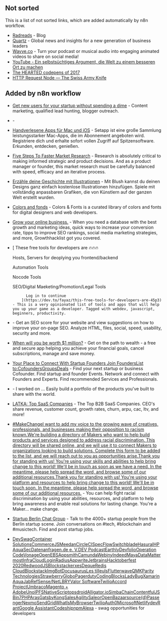 ## Not sorted
This is a list of not sorted links, which are added automatically by n8n workflow.
- [Radreads](https://radreads.co/) - Blog
- [Quartz](https://qz.com/about/) - Global news and insights for a new generation of business leaders
- [Wavve.co](https://wavve.co/) - Turn your podcast or musical audio into engaging animated videos to share on social media!
- [YouTube - Ein selbstsüchtiges Argument, die Welt zu einem besseren Ort zu machen](https://www.youtube.com/watch?v=rvskMHn0sqQ)
- [The HEARTED codepens of 2017](https://codepen.io/2017/popular/pens/)
- [HTTP Request Node — The Swiss Army Knife](https://medium.com/n8n-io/http-request-node-the-swiss-army-knife-b14e22283383)
## Added by n8n workflow

- [Get new users for your startup without spending a dime](https://syften.com/) - Content marketing, qualified lead hunting, blogger outreach.
- [](https://tracktherecovery.org/) - 
- [Handverlesene Apps für Mac und iOS](https://setapp.com/de) - Setapp ist eine große Sammlung leistungsstarker Mac-Apps, die im Abonnement angeboten wird. Registriere dich und erhalte sofort vollen Zugriff auf Spitzensoftware. Erkunden, entdecken, genießen.
- [Five Steps To Faster Market Research](https://www.forbes.com/sites/theyec/2020/11/23/five-steps-to-faster-market-research/) - Research is absolutely critical to making informed strategic and product decisions. And as a product manager or founder, this market research must be carefully balanced with speed, efficacy and an iterative process.
- [Erzähle deine Geschichte mit Illustrationen](https://blush.design/de) - Mit Blush kannst du deinen Designs ganz einfach kostenlose Illustrationen hinzufügen. Spiele mit vollständig anpassbaren Grafiken, die von Künstlern auf der ganzen Welt erstellt wurden.
- [Colors and fonds](https://www.colorsandfonts.com/) - Colors & Fonts is a curated library of colors and fonts for digital designers and web developers.
- [Grow  your online business.](https://growthhacklist.com/) - When you need a database with the best growth and marketing ideas, quick ways to increase your conversion rate, tipps to improve SEO rankings, social media marketing strategies, and more, Growthhacklist got you covered.


- [
              These free tools for developers are 🔥🔥🔥
            
  
  
  Hosts, Servers for deoplying you frontend/backend

  
  
  Automation Tools

  
  
  Nocode Tools

  
  
  SEO/Digital Maeketing/Promotion/Legal Tools

            Log in to continue
          ](https://dev.to/fayaz/this-free-tools-for-developers-are-45p3) - This is a very opinionated list of tools and apps that will help you up your game as a developer. Tagged with webdev, javascript, beginners, productivity.

- [](https://rankgen.com/) - Get an SEO score for your website and view suggestions on how to improve your on-page SEO. Analyze HTML, files, social, speed, usability, security and more.

- [When will you be worth $1 million?](https://usefirst.me/) - Get on the path to wealth - a free and secure app helping you achieve your financial goals, cancel subscriptions, manage and save money.

- [   Your Place to Connect With Startup Founders  Join FoundersList to:CofoundersGroupsDeals](https://founderslist.com/) - Find your next startup or business Cofounder. Find startup and founder Events. Network and connect with Founders and Experts. Find recommended Services and Professionals.

- [](https://iworkedon.com/) - I worked on ... Easily build a portfolio of the products you've built to share with the world.

- [LATKA: Top SaaS Companies](https://getlatka.com/) - The Top B2B SaaS Companies. CEO's share revenue, customer count, growth rates, churn, arpu, cac, ltv, and more!

- [#MakeChangeI want to add my voice to the growing wave of creatives, professionals, and businesses making their opposition to racism known.We're building a directory of Makers who want to help build products and services designed to address racial discrimination.  This directory will be shared online, and we will use it to connect Makers to organizations looking to build solutions.  Complete this form to be added to the list, and we will reach out to you as opportunities arise.Thank you for standing with us! You're using your skills and abilities to help bring change to this world!  We'll be in touch as soon as we have a need.  In the meantime, please help spread the word, and browse some of our additional resources.Thank you for standing with us! You're using your platform and resources to help bring change to this world!  We'll be in touch soon.  In the meantime, please help spread the word, and browse some of our additional resources.](https://makechange.solutions/#give) - You can help fight racial discrimination by using your abilities, resources, and platform to help bring awareness and enable real solutions for lasting change. You're a Maker... make change.

- [Startup Berlin Chat Group](https://startupberlin.co/) - Talk to the 4000+ startup people from the Berlin startup scene. Join conversations on #tech, #blockchain and #musictech. Find and post startup jobs.

- [DevSwagContainer SolutionsCommerceJSMeedanCircleCISpecFlowSwitchbladeHasuraIHPAquaSecDatenanfragen.de e. V.DEV PodcastEarthlyDevfolioOperation CodeVonageOpenEBSAppsmithCamundaWebinyIndeedMayaDataMattermostInfraCloudLoginRadiusAppwriteJetbrainsHacktoberfest 2020RedwoodJSBlockstackerxesDequeRedis CloudBlockstackImgBotDocusaurusLes tilleulsFlutterwaveQMKParity TechnologiesStrawberryGloboPagerdutyCodingBlocksLadyBugXamarinAquaJabRefSense/NetLBRYValor SoftwareTwilioAccord ProjectUmbracoMagento + AdobeUnoIPFSNativeScriptopsdroidAlligator.ioSimbaChainContentfulJS Bin7PHPArasGatsbyKongSalesAgilitySaleorOpenBazaarsource{d}PassengerNexmoSendGridWhatIsMyBrowserTwilioAuth0MicrosoftNetlifydevRantGoogle AssistantCodeshipnpmAlexa](https://devswag.io/) - swag opportunities for developers